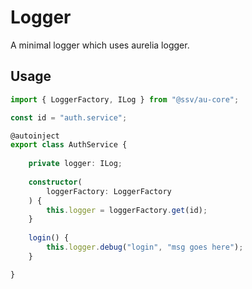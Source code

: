 # Logger
A minimal logger which uses aurelia logger.

## Usage

```ts
import { LoggerFactory, ILog } from "@ssv/au-core";

const id = "auth.service";

@autoinject
export class AuthService {
	
	private logger: ILog;
	
	constructor(
		loggerFactory: LoggerFactory
	) {
		this.logger = loggerFactory.get(id);
	}
	
	login() {
		this.logger.debug("login", "msg goes here");
	}

}
```